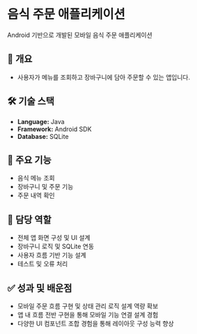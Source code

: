 # 음식 주문 애플리케이션

Android 기반으로 개발된 모바일 음식 주문 애플리케이션

## 📌 개요
- 사용자가 메뉴를 조회하고 장바구니에 담아 주문할 수 있는 앱입니다.

## 🛠 기술 스택
- **Language:** Java
- **Framework:** Android SDK
- **Database:** SQLite

## 🧩 주요 기능
- 음식 메뉴 조회
- 장바구니 및 주문 기능
- 주문 내역 확인

## 💼 담당 역할
- 전체 앱 화면 구성 및 UI 설계
- 장바구니 로직 및 SQLite 연동
- 사용자 흐름 기반 기능 설계
- 테스트 및 오류 처리

## ✅ 성과 및 배운점
- 모바일 주문 흐름 구현 및 상태 관리 로직 설계 역량 확보
- 앱 내 흐름 전반 구현을 통해 모바일 기능 연결 설계 경험
- 다양한 UI 컴포넌트 조합 경험을 통해 레이아웃 구성 능력 향상
